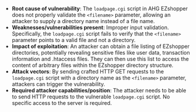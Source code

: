 - **Root cause of vulnerability**: The `loadpage.cgi` script in AHG EZshopper does not properly validate the `<filename>` parameter, allowing an attacker to supply a directory name instead of a file name.
- **Weaknesses/vulnerabilities present**: Improper input validation. Specifically, the `loadpage.cgi` script fails to verify that the `<filename>` parameter points to a valid file and not a directory.
- **Impact of exploitation**: An attacker can obtain a file listing of EZshopper directories, potentially revealing sensitive files like user data, transaction information and .htaccess files. They can then use this list to access the content of arbitrary files within the EZshopper directory structure.
- **Attack vectors**: By sending crafted HTTP GET requests to the `loadpage.cgi` script with a directory name as the `<filename>` parameter, attackers can trigger the vulnerability.
- **Required attacker capabilities/position**: The attacker needs to be able to send HTTP requests to the vulnerable `loadpage.cgi` script. No specific access to the server is required.